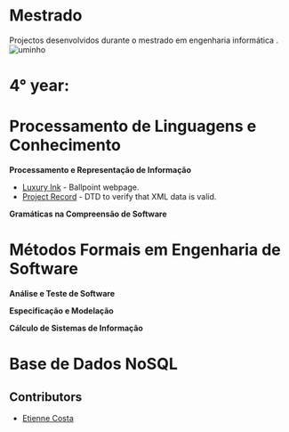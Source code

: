 # Mestrado

Projectos desenvolvidos durante o mestrado em engenharia informática .
![uminho](http://www4.di.uminho.pt/~jmf/IMAGES/um_eeng.gif)


# 4° year:
# Processamento de Linguagens e Conhecimento

**Processamento e Representação de Informação**

  - [Luxury Ink](https://github.com/EtienneCosta/UMINHO/tree/master/LI3) - Ballpoint webpage.
  - [Project Record]() - DTD to verify that XML data is valid.
  

**Gramáticas na Compreensão de Software**



# Métodos Formais em Engenharia de Software

**Análise e Teste de Software**


**Especificação e Modelação**


**Cálculo de Sistemas de Informação**



# Base de Dados NoSQL





  
  


## Contributors
* [Etienne Costa](https://github.com/EtienneCosta)

